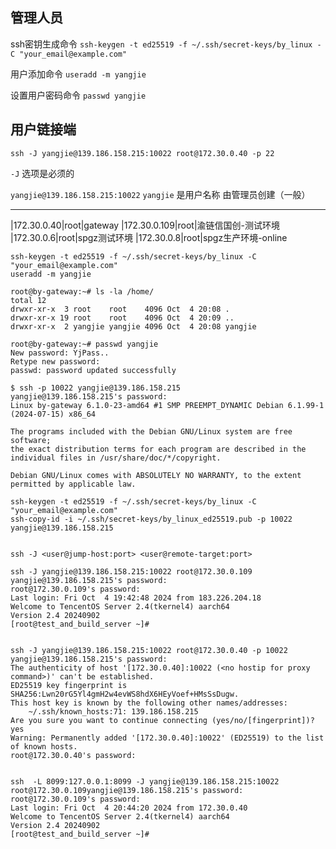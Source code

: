 
## 管理人员
ssh密钥生成命令
`ssh-keygen -t ed25519 -f ~/.ssh/secret-keys/by_linux -C "your_email@example.com"`

用户添加命令
`useradd -m yangjie`

设置用户密码命令
`passwd yangjie`

## 用户链接端
`ssh -J yangjie@139.186.158.215:10022 root@172.30.0.40 -p 22`

`-J` 选项是必须的

`yangjie@139.186.158.215:10022` `yangjie` 是用户名称 由管理员创建（一般）

---
|172.30.0.40|root|gateway
|172.30.0.109|root|渝链信国创-测试环境
|172.30.0.6|root|spgz测试环境
|172.30.0.8|root|spgz生产环境-online



```shell
ssh-keygen -t ed25519 -f ~/.ssh/secret-keys/by_linux -C "your_email@example.com"
useradd -m yangjie

root@by-gateway:~# ls -la /home/
total 12
drwxr-xr-x  3 root    root    4096 Oct  4 20:08 .
drwxr-xr-x 19 root    root    4096 Oct  4 20:09 ..
drwxr-xr-x  2 yangjie yangjie 4096 Oct  4 20:08 yangjie

root@by-gateway:~# passwd yangjie
New password: YjPass..
Retype new password:
passwd: password updated successfully

$ ssh -p 10022 yangjie@139.186.158.215
yangjie@139.186.158.215's password:
Linux by-gateway 6.1.0-23-amd64 #1 SMP PREEMPT_DYNAMIC Debian 6.1.99-1 (2024-07-15) x86_64

The programs included with the Debian GNU/Linux system are free software;
the exact distribution terms for each program are described in the
individual files in /usr/share/doc/*/copyright.

Debian GNU/Linux comes with ABSOLUTELY NO WARRANTY, to the extent
permitted by applicable law.

ssh-keygen -t ed25519 -f ~/.ssh/secret-keys/by_linux -C "your_email@example.com"
ssh-copy-id -i ~/.ssh/secret-keys/by_linux_ed25519.pub -p 10022 yangjie@139.186.158.215


ssh -J <user@jump-host:port> <user@remote-target:port>

ssh -J yangjie@139.186.158.215:10022 root@172.30.0.109
yangjie@139.186.158.215's password:
root@172.30.0.109's password:
Last login: Fri Oct  4 19:42:48 2024 from 183.226.204.18
Welcome to TencentOS Server 2.4(tkernel4) aarch64
Version 2.4 20240902
[root@test_and_build_server ~]#


ssh -J yangjie@139.186.158.215:10022 root@172.30.0.40 -p 10022
yangjie@139.186.158.215's password:
The authenticity of host '[172.30.0.40]:10022 (<no hostip for proxy command>)' can't be established.
ED25519 key fingerprint is SHA256:Lwn20rG5Yl4gmH2w4evWS8hdX6HEyVoef+HMsSsDugw.
This host key is known by the following other names/addresses:
    ~/.ssh/known_hosts:71: 139.186.158.215
Are you sure you want to continue connecting (yes/no/[fingerprint])? yes
Warning: Permanently added '[172.30.0.40]:10022' (ED25519) to the list of known hosts.
root@172.30.0.40's password:


ssh  -L 8099:127.0.0.1:8099 -J yangjie@139.186.158.215:10022 root@172.30.0.109yangjie@139.186.158.215's password:
root@172.30.0.109's password:
Last login: Fri Oct  4 20:44:20 2024 from 172.30.0.40
Welcome to TencentOS Server 2.4(tkernel4) aarch64
Version 2.4 20240902
[root@test_and_build_server ~]#

```